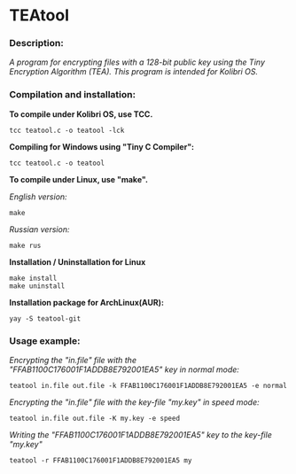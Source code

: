 # TEAtool 

### Description:

*A program for encrypting files with a 128-bit public key using the Tiny Encryption Algorithm (TEA). This program is intended for Kolibri OS.*

### Compilation and installation:

**To compile under Kolibri OS, use TCC.**

    tcc teatool.c -o teatool -lck

**Compiling for Windows using "Tiny C Compiler":**
    
    tcc teatool.c -o teatool

**To compile under Linux, use "make".**

*English version:*

    make
    
*Russian version:*

    make rus
                
**Installation / Uninstallation for Linux**

    make install
    make uninstall
        
**Installation package for ArchLinux(AUR):**
    
    yay -S teatool-git
    
### Usage example:

*Encrypting the "in.file" file with the "FFAB1100C176001F1ADDB8E792001EA5" key in normal mode:*

    teatool in.file out.file -k FFAB1100C176001F1ADDB8E792001EA5 -e normal 
    
*Encrypting the "in.file" file with the key-file "my.key" in speed mode:*

    teatool in.file out.file -K my.key -e speed


*Writing the "FFAB1100C176001F1ADDB8E792001EA5" key to the key-file "my.key"*
    
    teatool -r FFAB1100C176001F1ADDB8E792001EA5 my

 
